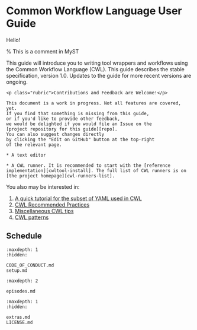 # Common Workflow Language User Guide

Hello!

<!-- this is an html comment -->

% This is a comment in MyST

This guide will introduce you to writing tool wrappers and workflows using the Common Workflow Language (CWL). This guide describes the stable specification, version 1.0. Updates to the guide for more recent versions are ongoing.

```{note}
<p class="rubric">Contributions and Feedback are Welcome!</p>

This document is a work in progress. Not all features are covered, yet.
If you find that something is missing from this guide,
or if you'd like to provide other feedback,
we would be delighted if you would file an Issue on the
[project repository for this guide][repo].
You can also suggest changes directly
by clicking the "Edit on GitHub" button at the top-right
of the relevant page.
```

```{admonition} Prerequisites
* A text editor

* A CWL runner. It is recommended to start with the [reference implementation][cwltool-install]. The full list of CWL runners is on [the project homepage][cwl-runners-list].
```

You also may be interested in:
1. [A quick tutorial for the subset of YAML used in CWL](/yaml/index.md)
2. [CWL Recommended Practices](/rec-practices/index.md)
3. [Miscellaneous CWL tips](/misc/index.md)
4. [CWL patterns](https://github.com/common-workflow-library/cwl-patterns)

[cwl-runners-list]: https://www.commonwl.org/#Implementations
[cwltool-install]: https://github.com/common-workflow-language/cwltool#install

## Schedule

```{toctree}
:maxdepth: 1
:hidden:

CODE_OF_CONDUCT.md
setup.md
```

```{toctree}
:maxdepth: 2

episodes.md
```

```{toctree}
:maxdepth: 1
:hidden:

extras.md
LICENSE.md
```

[repo]: https://github.com/common-workflow-language/user_guide/issues
